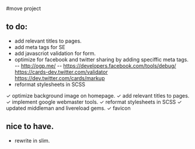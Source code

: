 #move project
## to do:
- add relevant titles to pages.
- add meta tags for SE
- add javascriot validation for form.
- optimize for facebook and twitter sharing by adding speciffic meta tags.
-- http://ogp.me/
-- https://developers.facebook.com/tools/debug/
    https://cards-dev.twitter.com/validator
    https://dev.twitter.com/cards/markup
- reformat stylesheets in SCSS

✓ optimize background image on homepage.
✓ add relevant titles to pages.
✓ implement google webmaster tools.
✓ reformat stylesheets in SCSS
✓ updated middleman and livereload gems.
✓ favicon

## nice to have.
- rewrite in slim.
